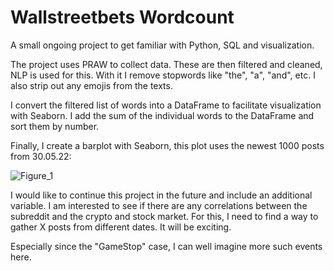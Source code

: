 # Wallstreetbets Wordcount
A small ongoing project to get familiar with Python, SQL and visualization.

The project uses PRAW to collect data. These are then filtered and cleaned, NLP is used for this. 
With it I remove stopwords like "the", "a", "and", etc. I also strip out any emojis from the texts.

I convert the filtered list of words into a DataFrame to facilitate visualization with Seaborn. 
I add the sum of the individual words to the DataFrame and sort them by number.

Finally, I create a barplot with Seaborn, this plot uses the newest 1000 posts from 30.05.22:

![Figure_1](https://user-images.githubusercontent.com/32166093/171032473-64d1ca94-3948-43bf-be7c-a9c3225970fc.png)

I would like to continue this project in the future and include an additional variable. 
I am interested to see if there are any correlations between the subreddit and the crypto and stock market.
For this, I need to find a way to gather X posts from different dates. It will be exciting.

Especially since the "GameStop" case, I can well imagine more such events here.
